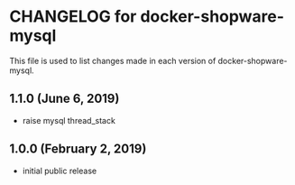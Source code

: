# CHANGELOG for docker-shopware-mysql

This file is used to list changes made in each version of docker-shopware-mysql.

## 1.1.0 (June 6, 2019)

* raise mysql thread_stack

## 1.0.0 (February 2, 2019)

* initial public release